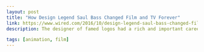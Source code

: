 ```yaml
---
layout: post
title: "How Design Legend Saul Bass Changed Film and TV Forever"
link: https://www.wired.com/2016/10/design-legend-saul-bass-changed-film-tv-forever/
description: The designer of famed logos had a rich and important career in designing film titles, too.

tags: [animation, film]
---
```

